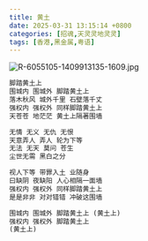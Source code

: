 ```yaml
---
title: 黄土
date: 2025-03-31 13:15:14 +0800
categories: [招魂,天灵灵地灵灵]
tags: [香港,黑金属,粤语]
---
```


![R-6055105-1409913135-1609.jpg](https://b2.235421.xyz/pic/2025/03/3b53cea25baa58277be7efe84b0d2fd0.jpg)

```txt
脚踏黄土上
围城内 围城外 脚踏黄土上
落木秋风 城外千里 石壁落千丈
强权内 强权外 同样脚踏黄土上
天苍苍 地茫茫 黄土上隔著围墙

无情 无义 无仇 无恨
天意弄人 弄人 轮为下等
无法 无天 莫问 苍生
尘世无需 黑白之分

视人下等 带罪入土 业随身
曰缺阴 夜缺阳 人心相隔一面墙
强权内 强权外 同样脚踏黄土上
是是非非 对对错错 冲破这围墙

围城内 围城外 脚踏黄土上 (黄土上)
强权内 强权外 脚踏黄土上
(黄土上)
```